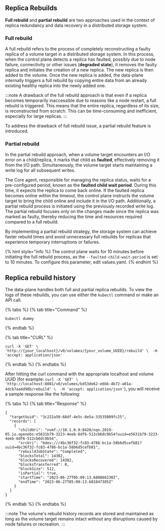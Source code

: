 ## Replica Rebuilds

<!--

With the previous versions, the control plane ensured replica redundancy by monitoring all volume targets and checking for any volume targets that were in `Degraded` state, indicating that one or more replicas of that volume targets were faulty. When a matching volume targets is found, the faulty replica is removed. Then, a new replica is created and added to the volume targets object. As part of adding the new child data-plane, a full rebuild was initiated from one of the existing `Online` replicas.
However, the drawback to the above approach was that even if a replica was inaccessible for a short period (e.g., due to a node restart), a full rebuild was triggered. This may not have a significant impact on replicas with small sizes, but it is not desirable for large replicas.

The partial rebuild feature, overcomes the above problem and helps in achieving faster rebuild times. When volume target encounters IO error on a child/replica, it marks the child as `Faulted` (removing it from the I/O path) and begins to maintain a write log for all subsequent writes. The Core agent starts a default 10 minute wait for the replica to come back. If the child's replica is online again within timeout, the control-plane requests the volume target to online the child and add it to the IO path along with a partial rebuild process using the aforementioned write log.
-->

**Full rebuild** and **partial rebuild** are two approaches used in the context of replica redundancy and data recovery in a distributed storage system.

### Full rebuild

A full rebuild refers to the process of completely reconstructing a faulty replica of a volume target in a distributed storage system. In this process, when the control plane detects a replica has faulted, possibly due to node failure, connectivity or other issues (**degraded state**), it removes the faulty replica and initiates the creation of a new replica. The new replica is then added to the volume. Once the new replica is added, the data-plane internally triggers a full rebuild by copying entire data from an already existing healthy replica into the newly added one.

:::note
A drawback of the full rebuild approach is that even if a replica becomes temporarily inaccessible due to reasons like a node restart, a full rebuild is triggered. This means that the entire replica, regardless of its size, is reconstructed from scratch. This can be time-consuming and inefficient, especially for large replicas.
:::

To address the drawback of full rebuild issue, a partial rebuild feature is introduced. 

### Partial rebuild

In the partial rebuild approach, when a volume target encounters an I/O error on a child/replica, it marks that child as **faulted**, effectively removing it from the I/O path. Simultaneously, the volume target starts maintaining a write log for all subsequent writes.

The Core agent, responsible for managing the replica status, waits for a pre-configured period, known as the **faulted child wait period**. During this time, it expects the replica to come back online. If the faulted replica becomes online within the timeout, the control plane instructs the volume target to bring the child online and include it in the I/O path. Additionally, a partial rebuild process is initiated using the previously recorded write log. The partial rebuild focuses only on the changes made since the replica was marked as faulty, thereby reducing the time and resources required compared to a full rebuild.

By implementing a partial rebuild strategy, the storage system can achieve faster rebuild times and avoid unnecessary full rebuilds for replicas that experience temporary interruptions or failures.

{% hint style="info %}
The control plane waits for 10 minutes before initiating the full rebuild process, as the `--faulted-child-wait-period` is set to 10 minutes. To configure this parameter, edit values.yaml.
{% endhint %}

## Replica rebuild history 

The data-plane handles both full and partial replica rebuilds. To view the logs of these rebuilds, you can use either the `kubectl` command or make an API call.


{% tabs %}
{% tab title="Command" %}
```text
kubectl dummy
```
{% endtab %}

{% tab title="CURL" %}
```text
curl -X 'GET' \  'http://{your_localhost}/v0/volumes/{your_volume_UUID}/rebuild' \  -H 'accept: application/json'
```
{% endtab %}
{% endtabs %}

After hitting the curl command with the appropriate localhost and volume UUID (for example: `curl -X 'GET' \  'http://localhost:8081/v0/volumes/bd53de62-e6bb-4b72-a01a-4dcb7aa4d98b/rebuild' \  -H 'accept: application/json'`), you will receive a sample response like the following:

{% tabs %}
{% tab title="Response" %}
```text
{
  "targetUuid": "3c222a50-68df-4e5c-8e5a-33535009fc25",
  "records": [
    {
      "childUri": "nvmf://10.1.0.9:8420/nqn.2019-05.io.openebs:e5631b79-3223-4eeb-8df6-512cb6dc9b54?uuid=e5631b79-3223-4eeb-8df6-512cb6dc9b54",
      "srcUri": "bdev:///4bc36f32-fc83-4786-bc1a-58b6d5cefb81?uuid=4bc36f32-fc83-4786-bc1a-58b6d5cefb81",
      "rebuildJobState": "Completed",
      "blocksTotal": 14302,
      "blocksRecovered": 14302,
      "blocksTransferred": 0,
      "blockSize": 512,
      "isPartial": true,
      "startTime": "2023-06-27T05:09:13.680866230Z",
      "endTime": "2023-06-27T05:09:13.681847385Z"
    }
  ]
}
```
{% endtab %}
{% endtabs %}

:::note
The volume's rebuild history records are stored and maintained as long as the volume target remains intact without any disruptions caused by node failures or recreation.
:::